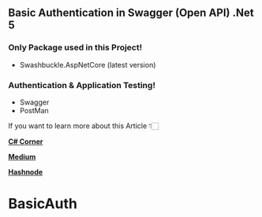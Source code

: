 ## Basic Authentication in Swagger (Open API) .Net 5

### Only Package used in this Project!
- Swashbuckle.AspNetCore (latest version)

### Authentication & Application Testing!
- Swagger
- PostMan
 
 If you want to learn more about this Article 👇🏻

[**C# Corner**](https://www.c-sharpcorner.com/article/basic-authentication-in-swagger-open-api-net-5/ "C# Corner")

[**Medium**](https://medium.com/nerd-for-tech/basic-authentication-in-swagger-open-api-net-5-436f7d4a2f01 "Medium")

[**Hashnode**](https://jaykrishnareddy.hashnode.dev/basic-authentication-in-swagger-open-api-net-5 "Hashnode")
# BasicAuth
